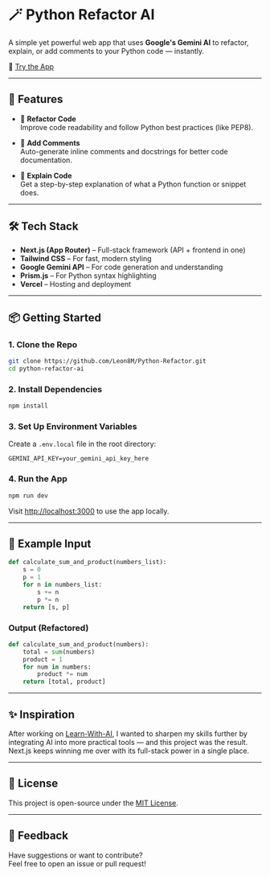 
# 🪄 Python Refactor AI

A simple yet powerful web app that uses **Google's Gemini AI** to refactor, explain, or add comments to your Python code — instantly.

🔗 [Try the App](https://python-refactor.vercel.app)

---

## 🚀 Features

- 🧼 **Refactor Code**  
  Improve code readability and follow Python best practices (like PEP8).

- 💬 **Add Comments**  
  Auto-generate inline comments and docstrings for better code documentation.

- 🧠 **Explain Code**  
  Get a step-by-step explanation of what a Python function or snippet does.

---

## 🛠️ Tech Stack

- **Next.js (App Router)** – Full-stack framework (API + frontend in one)
- **Tailwind CSS** – For fast, modern styling
- **Google Gemini API** – For code generation and understanding
- **Prism.js** – For Python syntax highlighting
- **Vercel** – Hosting and deployment

---

## 📦 Getting Started

### 1. Clone the Repo

```bash
git clone https://github.com/Leon8M/Python-Refactor.git
cd python-refactor-ai
```

### 2. Install Dependencies

```bash
npm install
```

### 3. Set Up Environment Variables

Create a `.env.local` file in the root directory:

```env
GEMINI_API_KEY=your_gemini_api_key_here
```

### 4. Run the App

```bash
npm run dev
```

Visit [http://localhost:3000](http://localhost:3000) to use the app locally.

---

## 🧪 Example Input

```python
def calculate_sum_and_product(numbers_list):
    s = 0
    p = 1
    for n in numbers_list:
        s += n
        p *= n
    return [s, p]
```

### Output (Refactored)

```python
def calculate_sum_and_product(numbers):
    total = sum(numbers)
    product = 1
    for num in numbers:
        product *= num
    return [total, product]
```

---

## ✨ Inspiration

After working on [Learn-With-AI](https://learn-with-ai.vercel.app), I wanted to sharpen my skills further by integrating AI into more practical tools — and this project was the result.  
Next.js keeps winning me over with its full-stack power in a single place.

---

## 📜 License

This project is open-source under the [MIT License](LICENSE).

---

## 📮 Feedback

Have suggestions or want to contribute?  
Feel free to open an issue or pull request!
